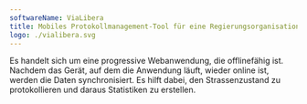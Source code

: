 ```yaml
---
softwareName: ViaLibera
title: Mobiles Protokollmanagement-Tool für eine Regierungsorganisation
logo: ./vialibera.svg
---
```


Es handelt sich um eine progressive Webanwendung, die offlinefähig ist. Nachdem das Gerät, auf dem die Anwendung läuft, wieder online ist, werden die Daten synchronisiert. Es hilft dabei, den Strassenzustand zu protokollieren und daraus Statistiken zu erstellen.

